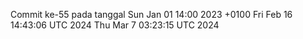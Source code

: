 Commit ke-55 pada tanggal Sun Jan 01 14:00 2023 +0100
Fri Feb 16 14:43:06 UTC 2024
Thu Mar  7 03:23:15 UTC 2024
